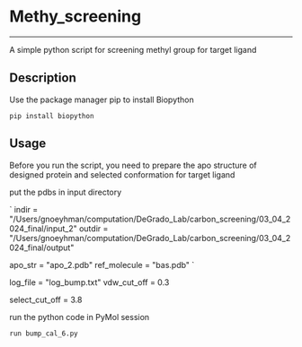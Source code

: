 # Methy_screening
----
A simple python script for screening methyl group for target ligand

## Description

Use the package manager pip to install Biopython

`pip install biopython`


## Usage
Before you run the script, you need to prepare the apo structure of designed protein and selected conformation for target ligand

put the pdbs in input directory

`
indir = "/Users/gnoeyhman/computation/DeGrado_Lab/carbon_screening/03_04_2024_final/input_2"
outdir = "/Users/gnoeyhman/computation/DeGrado_Lab/carbon_screening/03_04_2024_final/output"

apo_str = "apo_2.pdb"
ref_molecule = "bas.pdb"
`

log_file = "log_bump.txt"
vdw_cut_off = 0.3

select_cut_off = 3.8


run the python code in PyMol session

```python
run bump_cal_6.py
```
